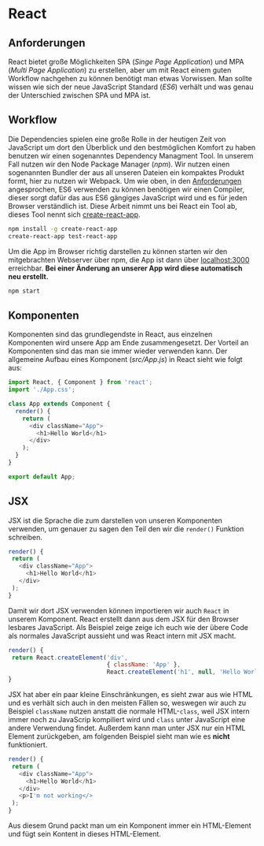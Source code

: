 # React

## Anforderungen
React bietet große Möglichkeiten SPA (_Singe Page Application_) und 
MPA (_Multi Page Application_) zu erstellen, aber um mit React einem guten Workflow 
nachgehen zu können benötigt man etwas Vorwissen. Man sollte wissen wie sich der neue 
JavaScript Standard (_ES6_) verhält und was genau der Unterschied zwischen SPA und MPA ist.

## Workflow
Die Dependencies spielen eine große Rolle in der heutigen Zeit von JavaScript um dort
den Überblick und den bestmöglichen Komfort zu haben benutzen wir einen sogenanntes
Dependency Managment Tool. In unserem Fall nutzen wir den Node Package Manager (_npm_).
Wir nutzen einen sogenannten Bundler der aus all unseren Dateien ein kompaktes Produkt 
formt, hier zu nutzen wir Webpack. Um wie oben, in den 
[Anforderungen](#anforderungen) angesprochen, ES6 verwenden zu können benötigen wir
einen Compiler, dieser sorgt dafür das aus ES6 gängiges JavaScript wird und es für jeden
Browser verständlich ist. Diese Arbeit nimmt uns bei React ein Tool ab, dieses Tool
nennt sich [create-react-app](https://github.com/facebook/create-react-app).

```bash
npm install -g create-react-app
create-react-app test-react-app
```

Um die App im Browser richtig darstellen zu können starten wir den mitgebrachten 
Webserver über npm, die App ist dann über [localhost:3000](http://localhost:3000) 
erreichbar. __Bei einer Änderung an unserer App wird diese automatisch neu erstellt.__

```bash
npm start
```

## Komponenten 
Komponenten sind das grundlegendste in React, aus einzelnen Komponenten wird unsere App
am Ende zusammengesetzt. Der Vorteil an Komponenten sind das man sie immer wieder 
verwenden kann. Der allgemeine Aufbau eines Komponent (_src/App.js_) in React sieht wie folgt aus:

```js
import React, { Component } from 'react';
import './App.css';

class App extends Component {
  render() {
    return (
      <div className="App">
        <h1>Hello World</h1>
      </div>
    );
  }
}

export default App;
```

## JSX
JSX ist die Sprache die zum darstellen von unseren Komponenten verwenden, um genauer zu
sagen den Teil den wir die `render()` Funktion schreiben.

```js
render() {
 return (
   <div className="App">
     <h1>Hello World</h1>
   </div>
 );
}
```

Damit wir dort JSX verwenden können importieren wir auch `React` in unserem Komponent.
React erstellt dann aus dem JSX für den Browser lesbares JavaScript. Als Beispiel zeige
zeige ich euch wie der übere Code als normales JavaScript aussieht und was React intern
mit JSX macht.

```js
render() {
 return React.createElement('div', 
                            { className: 'App' }, 
                            React.createElement('h1', null, 'Hello World'));
}
```

JSX hat aber ein paar kleine Einschränkungen, es sieht zwar aus wie HTML und es verhält 
sich auch in den meisten Fällen so, weswegen wir auch zu Beispiel `className` nutzen 
anstatt die normale HTML-`class`, weil JSX intern immer noch zu JavaScrip kompiliert wird
und `class` unter JavaScript eine andere Verwendung findet. Außerdem kann man unter JSX
nur ein HTML Element zurückgeben, am folgenden Beispiel sieht man wie es __nicht__ 
funktioniert.

```js
render() {
 return (
   <div className="App">
     <h1>Hello World</h1>
   </div>
   <p>I'm not working</>
 );
}
```

Aus diesem Grund packt man um ein Komponent immer ein HTML-Element und fügt sein Kontent
in dieses HTML-Element.

